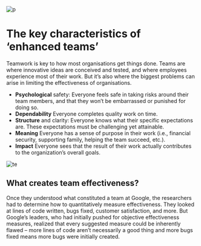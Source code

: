 ![p](https://static01.nyt.com/images/2016/02/28/magazine/28mag-teams2/28mag-teams2-jumbo.jpg)


# The key characteristics of ‘enhanced teams’

Teamwork is key to how most organisations get things done. Teams are where innovative ideas are conceived and tested, and where employees experience most of their work. But it’s also where the biggest problems can arise in limiting the effectiveness of organisations.

- **Psychological** safety: Everyone feels safe in taking risks around their team members, and that they won’t be embarrassed or punished for doing so.
- **Dependability** Everyone completes quality work on time.
- **Structure** and clarity: Everyone knows what their specific expectations are. These expectations must be challenging yet attainable.
- **Meaning** Everyone has a sense of purpose in their work (i.e., financial security, supporting family, helping the team succeed, etc.).
- **Impact** Everyone sees that the result of their work actually contributes to the organization’s overall goals.

![te](https://scienceteamscom.files.wordpress.com/2020/04/te-formula-fc-300.png)
## What creates team effectiveness?

Once they understood what constituted a team at Google, the researchers had to determine how to quantitatively measure effectiveness. They looked at lines of code written, bugs fixed, customer satisfaction, and more. But Google’s leaders, who had initially pushed for objective effectiveness measures, realized that every suggested measure could be inherently flawed – more lines of code aren’t necessarily a good thing and more bugs fixed means more bugs were initially created.